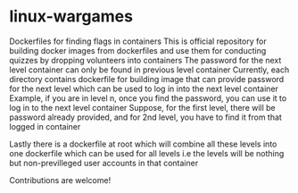 # linux-wargames
Dockerfiles for finding flags in containers
This is official repository for building docker images from dockerfiles and use them for conducting quizzes by dropping volunteers into containers 
The password for the next level container can only be found in previous level container
Currently, each directory contains dockerfile for building image that can provide password for the next level which can be used to log in into the next level container
Example,
if you are in level n, once you find the password, you can use it to log in to the next level container 
Suppose, for the first level, there will be password already provided, and for 2nd level, you have to find it from that logged in container

Lastly there is a dockerfile at root which will combine all these levels into one dockerfile which can be used for all levels i.e the levels will be nothing but 
non-previlleged user accounts in that container 

Contributions are welcome!
